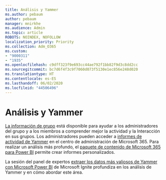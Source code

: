 ```yaml
---
title: Análisis y Yammer
ms.author: pebaum
author: pebaum
manager: mnirkhe
ms.audience: Admin
ms.topic: article
ROBOTS: NOINDEX, NOFOLLOW
localization_priority: Priority
ms.collection: Adm_O365
ms.custom:
- "9000311"
- "1935"
ms.openlocfilehash: c9dff323f9e693cc44ae792f1bb82f9d3c8dd2cc
ms.sourcegitcommit: bc7d6f4f3c9f7060d073f5130e1ec856e248d020
ms.translationtype: HT
ms.contentlocale: es-ES
ms.lasthandoff: 06/02/2020
ms.locfileid: "44506496"
---
```

# <a name="analytics-and-yammer"></a>Análisis y Yammer

[La información de grupo](https://support.office.com/article/view-group-insights-in-yammer-73f9fa6d-d442-4f25-9194-d5317c9328ab) está disponible para ayudar a los administradores del grupo y a los miembros a comprender mejor la actividad y la Interacción en sus grupos. Los administradores pueden acceder a [informes de actividad de Yammer](https://docs.microsoft.com/microsoft-365/admin/activity-reports/yammer-activity-report) en el centro de administración de Microsoft 365. Para realizar un análisis más profundo, el [paquete de contenido de Microsoft 365 para Power BI](https://docs.microsoft.com/microsoft-365/admin/usage-analytics/enable-usage-analytics) permite crear informes personalizados.

La sesión del panel de expertos [extraer los datos más valiosos de Yammer con Microsoft Power BI](https://aka.ms/MiningYammerDataIgnite2017) de Microsoft Ignite profundiza en los análisis de Yammer y en cómo abordar este área.
